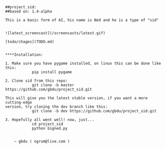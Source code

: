     ##project_sid:
    ##based on: 1.4-alpha
    
    This is a basic form of AI, his name is Ned and he is a type of "sid"


    ![latest_screencast](/screencasts/latest.gif)
    
    [todo/chages](TODO.md)

    
    ****Installation:
    
    1. Make sure you have pygame installed, on linux this can be done like this:
                pip install pygame
    
    2. Clone sid from this repo:
                git clone -b master https://github.com/gbdu/project_sid.git
        
    This will give you the latest stable version, if you want a more cutting-edge
    version, try cloning the dev branch like this:
                git clone -b dev https://github.com/gbdu/project_sid.git
    
    3. Hopefully all went well! now, just...
                cd project_sid
                python bigned.py
    
        
        ~ gbdu ( ogrum@live.com )
        
